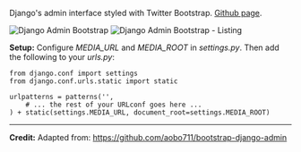 Django's admin interface styled with Twitter Bootstrap. [Github page](https://github.com/evantbyrne/django-admin-bootstrap).

![Django Admin Bootstrap](http://i.imgur.com/yUaIK.png)
![Django Admin Bootstrap - Listing](http://i.imgur.com/ommwI.png)

**Setup:** Configure _MEDIA\_URL_ and _MEDIA\_ROOT_ in _settings.py_. Then add the following to your _urls.py_:

	from django.conf import settings
	from django.conf.urls.static import static

	urlpatterns = patterns('',
	    # ... the rest of your URLconf goes here ...
	) + static(settings.MEDIA_URL, document_root=settings.MEDIA_ROOT)

---
**Credit:** Adapted from: https://github.com/aobo711/bootstrap-django-admin